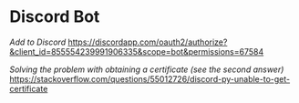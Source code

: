 # Discord Bot

*Add to Discord*
https://discordapp.com/oauth2/authorize?&client_id=855554239991906335&scope=bot&permissions=67584

*Solving the problem with obtaining a certificate (see the second answer)*
https://stackoverflow.com/questions/55012726/discord-py-unable-to-get-certificate
